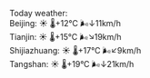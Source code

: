 Today weather:  
Beijing: ☀️   🌡️+12°C 🌬️↓11km/h  
Tianjin: ☀️   🌡️+15°C 🌬️↘19km/h  
Shijiazhuang: ☀️   🌡️+17°C 🌬️↙9km/h  
Tangshan: ☀️   🌡️+19°C 🌬️↓21km/h  
